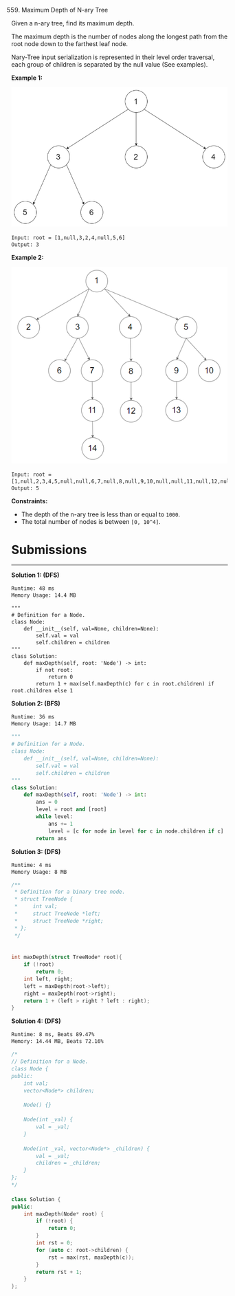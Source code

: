 559. Maximum Depth of N-ary Tree

Given a n-ary tree, find its maximum depth.

The maximum depth is the number of nodes along the longest path from the root node down to the farthest leaf node.

Nary-Tree input serialization is represented in their level order traversal, each group of children is separated by the null value (See examples).

 

**Example 1:**

![559_narytreeexample.png](img/559_narytreeexample.png)
```
Input: root = [1,null,3,2,4,null,5,6]
Output: 3
```

**Example 2:**

![559_sample_4_964.png](img/559_sample_4_964.png)
```
Input: root = [1,null,2,3,4,5,null,null,6,7,null,8,null,9,10,null,null,11,null,12,null,13,null,null,14]
Output: 5
```

**Constraints:**

* The depth of the n-ary tree is less than or equal to `1000`.
* The total number of nodes is between `[0, 10^4]`.

# Submissions
---
**Solution 1: (DFS)**
```
Runtime: 48 ms
Memory Usage: 14.4 MB
```
```
"""
# Definition for a Node.
class Node:
    def __init__(self, val=None, children=None):
        self.val = val
        self.children = children
"""
class Solution:
    def maxDepth(self, root: 'Node') -> int:
        if not root:
            return 0
        return 1 + max(self.maxDepth(c) for c in root.children) if root.children else 1
```

**Solution 2: (BFS)**
```
Runtime: 36 ms
Memory Usage: 14.7 MB
```
```python
"""
# Definition for a Node.
class Node:
    def __init__(self, val=None, children=None):
        self.val = val
        self.children = children
"""
class Solution:
    def maxDepth(self, root: 'Node') -> int:
        ans = 0
        level = root and [root]
        while level:
            ans += 1
            level = [c for node in level for c in node.children if c]
        return ans
```

**Solution 3: (DFS)**
```
Runtime: 4 ms
Memory Usage: 8 MB
```
```c
/**
 * Definition for a binary tree node.
 * struct TreeNode {
 *     int val;
 *     struct TreeNode *left;
 *     struct TreeNode *right;
 * };
 */


int maxDepth(struct TreeNode* root){
    if (!root)
        return 0;
    int left, right;
    left = maxDepth(root->left);
    right = maxDepth(root->right);
    return 1 + (left > right ? left : right);
}
```

**Solution 4: (DFS)**
```
Runtime: 8 ms, Beats 89.47%
Memory: 14.44 MB, Beats 72.16%
```
```c++
/*
// Definition for a Node.
class Node {
public:
    int val;
    vector<Node*> children;

    Node() {}

    Node(int _val) {
        val = _val;
    }

    Node(int _val, vector<Node*> _children) {
        val = _val;
        children = _children;
    }
};
*/

class Solution {
public:
    int maxDepth(Node* root) {
        if (!root) {
            return 0;
        }
        int rst = 0;
        for (auto c: root->children) {
            rst = max(rst, maxDepth(c));
        }
        return rst + 1;
    }
};
```
